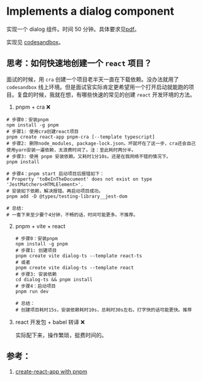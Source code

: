 # Implements a dialog component

实现一个 dialog 组件。时间 50 分钟。具体要求见[pdf](../assets/20230403-shanghai-fe-白马.pdf)。

实现见 [codesandbox](https://codesandbox.io/s/fe-interview-dialog-ts-3208cf)。

## 思考：如何快速地创建一个 `react` 项目？

面试的时候，用 `cra` 创建一个项目老半天一直在下载依赖。没办法就用了 `codesandbox` 线上环境。但是面试官实际肯定更希望用一个打开启动就能跑的项目。复盘的时候，我就在想，有哪些快速的常见的创建 `react` 开发环境的方法。

1.  pnpm + cra ❌

```shell
# 步骤0：安装pnpm
npm install -g pnpm
# 步骤1: 使用cra创建react项目
pnpm create react-app pnpm-cra [--template typescript]
# 步骤2: 删除node_modules, package-lock.json。坏就坏在了这一步，cra还会自己使用yarn安装一遍依赖，太浪费时间了。注：至此耗时两分半。
# 步骤3: 使用 pnpm 安装依赖。又耗时1分10s。还是在我网络不错的情况下。
pnpm install

# 步骤4：pnpm start 启动项目后报错如下：
# Property 'toBeInTheDocument' does not exist on type 'JestMatchers<HTMLElement>'.
# 安装如下依赖，解决报错。再启动项目成功。
pnpm add -D @types/testing-library__jest-dom

# 总结:
# 一套下来至少要个4分钟，不畅的话，时间可能更多。不推荐。
```

2. pnpm + vite + react

   ```shell
   # 步骤0：安装pnpm
   npm install -g pnpm
   # 步骤1: 创建项目
   pnpm create vite dialog-ts --template react-ts
   # 或者
   pnpm create vite dialog-ts --template react
   # 步骤3: 安装依赖
   cd dialog-ts && pnpm install
   # 步骤4：启动项目
   pnpm run dev

   # 总结：
   # 创建项目耗时15s，安装依赖耗时10s，总耗时30s左右。打字快的话可能更快。推荐
   ```

3. react 开发包 + babel 转译 ❌

   实际配下来，操作繁琐，挺费时间的。

## 参考：

1. [create-react-app with pnpm](https://dev.to/lico/set-up-create-react-app-using-pnpm-nji)
